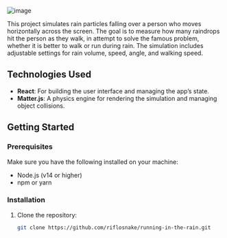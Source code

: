 ![image](https://github.com/user-attachments/assets/12ec959c-f3b1-403a-b6fd-f8b68568adcd)


This project simulates rain particles falling over a person who moves horizontally across the screen. The goal is to measure how many raindrops hit the person as they walk, in attempt to solve the famous problem, whether it is better to walk or run during rain. The simulation includes adjustable settings for rain volume, speed, angle, and walking speed.

## Technologies Used

- **React**: For building the user interface and managing the app’s state.
- **Matter.js**: A physics engine for rendering the simulation and managing object collisions.

## Getting Started

### Prerequisites

Make sure you have the following installed on your machine:

- Node.js (v14 or higher)
- npm or yarn

### Installation

1. Clone the repository:
   ```bash
   git clone https://github.com/riflosnake/running-in-the-rain.git
